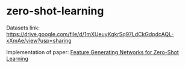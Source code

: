 # zero-shot-learning

Datasets link: https://drive.google.com/file/d/1mXUeuyKqkrSq97LdCkGdpdcAQL-xXmAe/view?usp=sharing

Implementation of paper: [Feature Generating Networks for Zero-Shot Learning](https://arxiv.org/abs/1712.00981)
